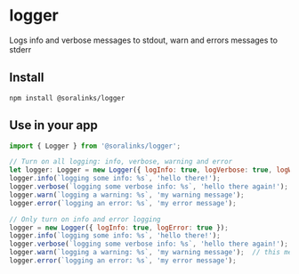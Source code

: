 # logger
Logs info and verbose messages to stdout, warn and errors messages to stderr

## Install

`npm install @soralinks/logger`

## Use in your app

```javascript
import { Logger } from '@soralinks/logger';

// Turn on all logging: info, verbose, warning and error
let logger: Logger = new Logger({ logInfo: true, logVerbose: true, logWarning: true, logError: true });
logger.info(`logging some info: %s`, 'hello there!');
logger.verbose(`logging some verbose info: %s`, 'hello there again!');
logger.warn(`logging a warning: %s`, 'my warning message');
logger.error(`logging an error: %s`, 'my error message');

// Only turn on info and error logging
logger = new Logger({ logInfo: true, logError: true });
logger.info(`logging some info: %s`, 'hello there!');
logger.verbose(`logging some verbose info: %s`, 'hello there again!'); // this message will *not* get logged
logger.warn(`logging a warning: %s`, 'my warning message');  // this message will *not* get logged
logger.error(`logging an error: %s`, 'my error message');

```
